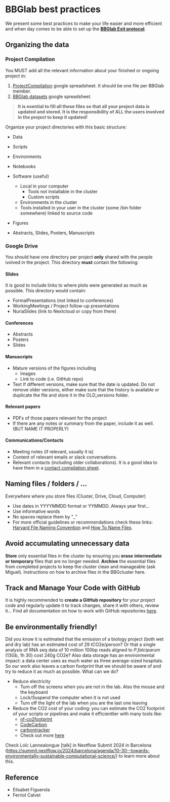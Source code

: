 # BBGlab best practices

We present some best practices to make your life easier and more efficient and when day comes to be able to set up the **[BBGlab Exit protocol](https://drive.google.com/drive/folders/1veXAAucPqNQ2KIVFLyEJqPVjEeDcqsR-)**.

## Organizing the data

### Project Compilation

You MUST add all the relevant information about your finished or ongoing project in:

1. [ProjectCompilation](https://docs.google.com/spreadsheets/d/1jJleTek9eP4S6CCe5fO8_M4-vLuKhumgKjlQ58jP_rc/edit?gid=0#gid=0) google spreadsheet. It should be one file per BBGlab member. 
2. [BBGlab datasets](https://bbglab.github.io/bbgwiki/Datasets/Datasets_BBGLAB/) google spreadsheet.

> **It is esential to fill all these files so that all your project data is updated and stored. It is the responsibility of ALL the users involved in the project to keep it updated!**


Organize your project directories with this basic structure:

 - Data
 - Scripts
 - Environments
 - Notebooks
 - Software (useful)
	- Local in your computer
		- Tools not installable in the cluster
		- Custom scripts
	 - Environments in the cluster
	- Tools installed in your user in the cluster (some /bin folder somewhere) linked to source code

- Figures
- Abstracts, Slides, Posters, Manuscripts

### Google Drive

You should have one directory per project **only** shared with the people ivolved in the project. This directory **must** contain the following:

#### Slides

It is good to include links to where plots were generated as much as possible. This directory would contain:

- FormalPresentations (not linked to conferences)
- WorkingMeetings / Project follow-up presentations
- NuriaSlides (link to Nextcloud or copy from there)


#### Conferences
  
- Abstracts
- Posters
- Slides

#### Manuscripts

- Mature versions of the figures including
  - Images
  - Link to code (i.e. GitHub repo)
- Text
If different versions, make sure that the date is updated. Do not remove older versions, either make sure that the history is available or duplicate the file and store it in the OLD_versions folder.

#### Relevant papers

- PDFs of those papers relevant for the project
- If there are any notes or summary from the paper, include it as well. (BUT NAME IT PROPERLY)

#### Communications/Contacts

- Meeting notes (if relevant, usually it is)
- Content of relevant emails or slack conversations.
- Relevant contacts (including older collaborations). It is a good idea to have them in a [contact compilation sheet](https://docs.google.com/spreadsheets/d/1cibsyM8m7tMMu4XzCjQbkiBOWEOzO-R-VXTYjCW-iik/edit?gid=0#gid=0).


## Naming files / folders / …

Everywhere where you store files (Cluster, Drive, Cloud, Computer)

- Use dates in YYYYMMDD format or YYMMDD. Always year first…
- Use informative words
- No spaces replace them by "_"
- For more official guidelines or recommendations check these links: [Harvard File Naming Convention](https://datamanagement.hms.harvard.edu/plan-design/file-naming-conventions) and [How To Name Files](https://speakerdeck.com/jennybc/how-to-name-files).

## Avoid accumulating unnecessary data

**Store** only essential files in the cluster by ensuring you **erase** **intermediate or temporary** files that are no longer needed. **Archive** the essential files from completed projects to keep the cluster clean and manageable (ask Miguel). Instructions on how to archive files in the BBGcluster here.

## Track and Manage Your Code with GitHub

It is highly recommended to **create a GitHub repository** for your project code and regularly update it to track changes, share it with others, review it... Find all documentation on how to work with GitHub repositories [here](https://docs.github.com/en/repositories/creating-and-managing-repositories/about-repositories).

## Be environmentally friendly!

Did you know it is estimated that the emission of a biology project (both wet and dry lab) has an estimated cost of 29 tCO2e/person? Or that a single analysis of RNA seq data of 10 million 100bp reads aligned to *P.falciparum* (13Gb, 1h 30) cost 240g CO2e? Also data storage has an environmental impact: a data center uses as much water as three average-sized hospitals. So our work also leaves a carbon footprint that we should be aware of and try to reduce it as much as possible. What can we do?

 - Reduce electricity
	 - Turn off the screens when you are not in the lab. Also the mouse and the keyboard
	 - Lock/Suspend the computer when it is not used
	 - Turn off the light of the lab when you are the last one leaving
 - Reduce the CO2 cost of your coding: you can estimate the CO2 footprint of your scripts or pipelines and make it efficientlier with many tools like:
	 -  [nf-co2footprint](https://github.com/nextflow-io/nf-co2footprint)
	 - [CodeCarbon](https://codecarbon.io/)
	 - [carbontracker](https://github.com/lfwa/carbontracker)
	 -  Check out more [here](https://github.com/GreenAlgorithms/GreenAlgorithms4HPC)

Check Loïc Lannealongue [talk] in Nextflow Submit 2024 in Barcelona (https://summit.nextflow.io/2024/barcelona/agenda/10-30--towards-environmentally-sustainable-computational-science/) to learn more about this.

## Reference

- Elisabet Figuerola
- Ferriol Calvet